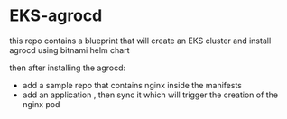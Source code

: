 # EKS-agrocd

this repo contains a blueprint that will create an EKS cluster and install agrocd using bitnami helm chart

then after installing the agrocd:

* add a sample repo that contains nginx inside the manifests
* add an application , then sync it which will trigger the creation of the nginx pod 

